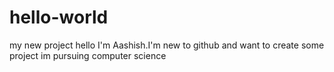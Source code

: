 # hello-world
my new project
hello I'm Aashish.I'm new to github and want to  create some project
im pursuing computer science
